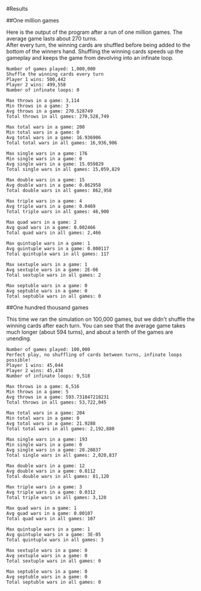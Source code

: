 #Results

##One million games

Here is the output of the program after a run of one million games.  The average game lasts about 270 turns.  
After every turn, the winning cards are shuffled before being added to the bottom of the winners hand.  Shuffling the winning cards speeds up the gameplay and keeps the game from devolving into an infinate loop.

    Number of games played: 1,000,000  
    Shuffle the winning cards every turn  
    Player 1 wins: 500,442  
    Player 2 wins: 499,558  
    Number of infinate loops: 0  
    
    Max throws in a game: 3,114  
    Min throws in a game: 3  
    Avg throws in a game: 270.528749  
    Total throws in all games: 270,528,749  
    
    Max total wars in a game: 200  
    Min total wars in a game: 0  
    Avg total wars in a game: 16.936906  
    Total total wars in all games: 16,936,906  
    
    Max single wars in a game: 176  
    Min single wars in a game: 0  
    Avg single wars in a game: 15.059829  
    Total single wars in all games: 15,059,829  
    
    Max double wars in a game: 15  
    Avg double wars in a game: 0.862958  
    Total double wars in all games: 862,958  
    
    Max triple wars in a game: 4  
    Avg triple wars in a game: 0.0469  
    Total triple wars in all games: 46,900  
    
    Max quad wars in a game: 2  
    Avg quad wars in a game: 0.002466  
    Total quad wars in all games: 2,466  
    
    Max quintuple wars in a game: 1  
    Avg quintuple wars in a game: 0.000117  
    Total quintuple wars in all games: 117  
    
    Max sextuple wars in a game: 1  
    Avg sextuple wars in a game: 2E-06  
    Total sextuple wars in all games: 2  
    
    Max septuble wars in a game: 0  
    Avg septuble wars in a game: 0  
    Total septuble wars in all games: 0  

##One hundred thousand games

This time we ran the simulation on 100,000 games, but we didn't shuffle the winning cards after each turn.
You can see that the average game takes much longer (about 594 turns), and about a tenth of the games are unending.

    Number of games played: 100,000
    Perfect play, no shuffling of cards between turns, infinate loops possible!
    Player 1 wins: 45,044
    Player 2 wins: 45,438
    Number of infinate loops: 9,518
    
    Max throws in a game: 6,516
    Min throws in a game: 5
    Avg throws in a game: 593.731847218231
    Total throws in all games: 53,722,045
    
    Max total wars in a game: 204
    Min total wars in a game: 0
    Avg total wars in a game: 21.9288
    Total total wars in all games: 2,192,880
    
    Max single wars in a game: 193
    Min single wars in a game: 0
    Avg single wars in a game: 20.20837
    Total single wars in all games: 2,020,837
    
    Max double wars in a game: 12
    Avg double wars in a game: 0.8112
    Total double wars in all games: 81,120
    
    Max triple wars in a game: 3
    Avg triple wars in a game: 0.0312
    Total triple wars in all games: 3,120
    
    Max quad wars in a game: 1
    Avg quad wars in a game: 0.00107
    Total quad wars in all games: 107
    
    Max quintuple wars in a game: 1
    Avg quintuple wars in a game: 3E-05
    Total quintuple wars in all games: 3
    
    Max sextuple wars in a game: 0
    Avg sextuple wars in a game: 0
    Total sextuple wars in all games: 0
    
    Max septuble wars in a game: 0
    Avg septuble wars in a game: 0
    Total septuble wars in all games: 0
